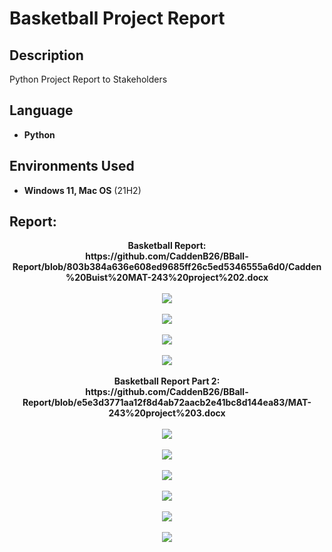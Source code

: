 <h1>Basketball Project Report</h1>


<h2>Description</h2>
Python Project Report to Stakeholders
<br />


<h2>Language</h2>

- <b>Python</b> 


<h2>Environments Used </h2>

- <b>Windows 11, Mac OS</b> (21H2)

<h2>Report:</h2>

<p align="center">
<b>Basketball Report: <b/>
  <br /)
<b></b>https://github.com/CaddenB26/BBall-Report/blob/803b384a636e608ed9685ff26c5ed5346555a6d0/Cadden%20Buist%20MAT-243%20project%202.docx
<br />
<br />
<img src="https://github.com/CaddenB26/BBall-Report/blob/c7dbc3ef4620839ee407848fe8100f25242e9c67/BBallReport.png" />
<br />
<br />
<img src="https://github.com/CaddenB26/BBall-Report/blob/c7dbc3ef4620839ee407848fe8100f25242e9c67/BBallReport1.png" />
<br />
<br />
<img src="https://github.com/CaddenB26/BBall-Report/blob/c7dbc3ef4620839ee407848fe8100f25242e9c67/BBallReport2.png" />
<br />
<br />
<img src="https://github.com/CaddenB26/BBall-Report/blob/c7dbc3ef4620839ee407848fe8100f25242e9c67/BBallReport3.png" />
<br />
<br />
  <b>Basketball Report Part 2: <b/>
  <br /)
<b></b>https://github.com/CaddenB26/BBall-Report/blob/e5e3d3771aa12f8d4ab72aacb2e41bc8d144ea83/MAT-243%20project%203.docx
<br />
<br />
<img src="https://github.com/CaddenB26/BBall-Report/blob/f7d13fc967cdb9ba09b89ba35ec8e0d7a1fa9816/Ball.png" />
<br />
<br />
<img src="https://github.com/CaddenB26/BBall-Report/blob/f7d13fc967cdb9ba09b89ba35ec8e0d7a1fa9816/Ball1.png" />
<br />
<br />
<img src="https://github.com/CaddenB26/BBall-Report/blob/f7d13fc967cdb9ba09b89ba35ec8e0d7a1fa9816/Ball2.png" />
<br />
<br />
<img src="https://github.com/CaddenB26/BBall-Report/blob/f7d13fc967cdb9ba09b89ba35ec8e0d7a1fa9816/Ball3.png" />
<br />
<br />
<img src="https://github.com/CaddenB26/BBall-Report/blob/f7d13fc967cdb9ba09b89ba35ec8e0d7a1fa9816/Ball4.png" />
<br />
<br />
<img src="https://github.com/CaddenB26/BBall-Report/blob/f7d13fc967cdb9ba09b89ba35ec8e0d7a1fa9816/Ball5.png" />
<br />
<br />
<p/>
